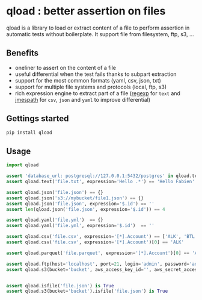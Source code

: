 # qload : better assertion on files

qload is a library to load or extract content of a file to perform assertion in automatic tests without
boilerplate. It support file from filesystem, ftp, s3, ...

## Benefits

* oneliner to assert on the content of a file
* useful differential when the test fails thanks to subpart extraction
* support for the most common formats (yaml, csv, json, txt)
* support for multiple file systems and protocols (local, ftp, s3)
* rich expression engine to extract part of a file ([regexp](https://docs.python.org/3/library/re.html#regular-expression-syntax) for `text` and [jmespath](https://jmespath.org) for `csv`, `json` and `yaml` to improve differential) 

## Gettings started

```bash
pip install qload
```

## Usage

```python
import qload

assert 'database_url: postgresql://127.0.0.1:5432/postgres' in qload.text('file.txt')
assert qload.text('file.txt', expression='Hello .*') == 'Hello Fabien'

assert qload.json('file.json') == {}
assert qload.json('s3://mybucket/file1.json') == {}
assert qload.json('file.json', expression='$.id') == ''
assert len(qload.json('file.json', expression='$.id')) == 4

assert qload.yaml('file.yml')  == {}
assert qload.yaml('file.yml', expression='$.id')  == ''

assert qload.csv('file.csv', expression='[*].Account') == ['ALK', 'BTL', 'CKL']
assert qload.csv('file.csv', expression='[*].Account')[0] == 'ALK'

assert qload.parquet('file.parquet', expression='[*].Account')[0] == 'ALK'

assert qload.ftp(host='localhost', port=21, login='admin', password='admin').csv(path='dir/file.csv', expression='') == []
assert qload.s3(bucket='bucket', aws_access_key_id='', aws_secret_access_key='', region_name='eu-west-1', endpoint_url='http://localhost:9090').json(path='dir/file.csv') == {}


assert qload.isfile('file.json') is True
assert qload.s3(bucket='bucket').isfile('file.json') is True
```